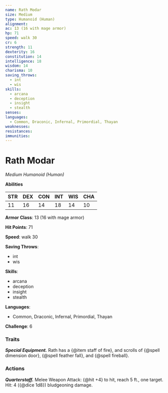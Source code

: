 ```yaml
---
name: Rath Modar
size: Medium
type: Humanoid (Human)
alignment: 
ac: 13 (16 with mage armor)
hp: 71
speed: walk 30
cr: 6
strength: 11
dexterity: 16
constitution: 14
intelligence: 18
wisdom: 14
charisma: 10
saving_throws:
  - int
  - wis
skills:
  - arcana
  - deception
  - insight
  - stealth
senses: 
languages:
  - Common, Draconic, Infernal, Primordial, Thayan
weaknesses:
resistances:
immunities:
---
```


# Rath Modar

*Medium Humanoid (Human)*

**Abilities**

| STR | DEX | CON | INT | WIS | CHA |
| --- | --- | --- | --- | --- | --- |
| 11 | 16 | 14 | 18 | 14 | 10 |

**Armor Class**: 13 (16 with mage armor)

**Hit Points**: 71

**Speed**: walk 30

**Saving Throws**:
  - int
  - wis

**Skills**:
  - arcana
  - deception
  - insight
  - stealth

**Languages**:
  - Common, Draconic, Infernal, Primordial, Thayan

**Challenge**: 6

### Traits
***Special Equipment.*** Rath has a {@item staff of fire}, and scrolls of {@spell dimension door}, {@spell feather fall}, and {@spell fireball}.

### Actions
***Quarterstaff.*** Melee Weapon Attack: {@hit +4} to hit, reach 5 ft., one target. Hit: 4 ({@dice 1d8}) bludgeoning damage.


